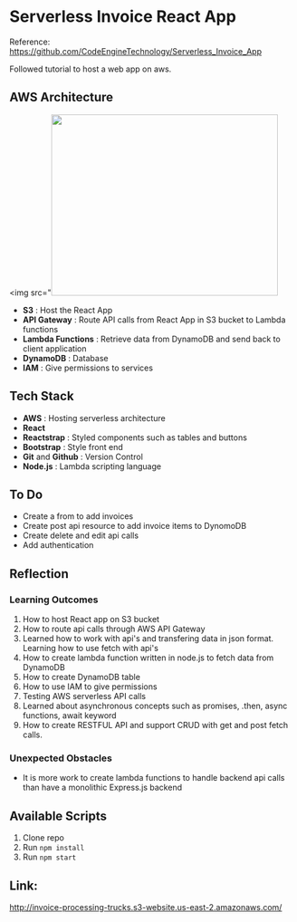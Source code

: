 # Serverless Invoice React App

Reference: https://github.com/CodeEngineTechnology/Serverless_Invoice_App

Followed tutorial to host a web app on aws. 

## AWS Architecture
<img src="<img src="https://github.com/sarbjot-14/dynamic_dcf/blob/master/Screenshot_20210825-114312.jpg" width="400" height="320">
* **S3**  : Host the React App 
* **API Gateway** : Route API calls from React App in S3 bucket to Lambda functions
* **Lambda Functions** : Retrieve data from DynamoDB and send back to client application
* **DynamoDB** : Database
* **IAM** : Give permissions to services


## Tech Stack
* **AWS** : Hosting serverless architecture
* **React**
* **Reactstrap** : Styled components such as tables and buttons
* **Bootstrap** : Style front end
* **Git** and **Github** : Version Control
* **Node.js** : Lambda scripting language

## To Do
* Create a from to add invoices
* Create post api resource to add invoice items to DynomoDB
* Create delete and edit api calls
* Add authentication


## Reflection

### Learning Outcomes
1. How to host React app on S3 bucket
2. How to route api calls through AWS API Gateway
3. Learned how to work with api's and transfering data in json format. Learning how to use fetch with api's
4. How to create lambda function written in node.js to fetch data from DynamoDB
5. How to create DynamoDB table
6. How to use IAM to give permissions
7. Testing AWS serverless API calls
8. Learned about asynchronous concepts such as promises, .then, async functions, await keyword
9. How to create RESTFUL API and support CRUD with get and post fetch calls. 


### Unexpected Obstacles
* It is more work to create lambda functions to handle backend api calls than have a monolithic Express.js backend

## Available Scripts

1. Clone repo
2. Run `npm install`
3. Run `npm start`

## Link:
http://invoice-processing-trucks.s3-website.us-east-2.amazonaws.com/


